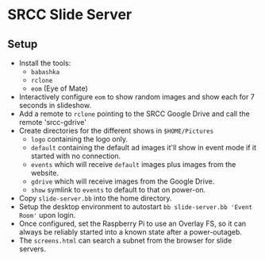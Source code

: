 # SRCC Slide Server

## Setup
- Install the tools:
  - `babashka`
  - `rclone`
  - `eom` (Eye of Mate)
- Interactively configure `eom` to show random images
  and show each for 7 seconds in slideshow.
- Add a remote to `rclone` pointing to the SRCC Google Drive
  and call the remote 'srcc-gdrive'
- Create directories for the different shows in `$HOME/Pictures`
  - `logo` containing the logo only.
  - `default` containing the default ad images it'll show in event mode
    if it started with no connection.
  - `events` which will receive `default` images plus images from the website.
  - `gdrive` which will receive images from the Google Drive.
  - `show` symlink to `events` to default to that on power-on.
- Copy `slide-server.bb` into the home directory.
- Setup the desktop environment
  to autostart `bb slide-server.bb 'Event Room'` upon login.
- Once configured, set the Raspberry Pi to use an Overlay FS,
  so it can always be reliably started into a known state
  after a power-outageb.
- The `screens.html` can search a subnet from the browser for slide servers.
